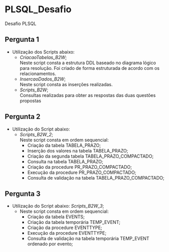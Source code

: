 # PLSQL_Desafio
Desafio PLSQL

## Pergunta 1
- Utilização dos Scripts abaixo:
  - *CriacaoTabelas_B2W*; <br/>
    Neste script consta a estrutura DDL baseado no diagrama lógico para resolução. Foi criado de forma estruturada de acordo com os relacionamentos.
  - *InsercaoDados_B2W*; <br/>
    Neste script consta as inserções realizadas.
  - *Scripts_B2W*; <br/>
    Consultas realizadas para obter as respostas das duas questões propostas
    
## Pergunta 2
  - Utilização do Script abaixo:
    - *Scripts_B2W_2*; <br/>
      Neste script consta em ordem sequencial:
        - Criação da tabela TABELA_PRAZO; 
        - Inserção dos valores na tabela TABELA_PRAZO;
        - Criação da segunda tabela TABELA_PRAZO_COMPACTADO;        
        - Consulta na tabela TABELA_PRAZO;
        - Criação da procedure PR_PRAZO_COMPACTADO;
        - Execução da procedure PR_PRAZO_COMPACTADO;
        - Consulta de validação na tabela TABELA_PRAZO_COMPACTADO;
## Pergunta 3
  - Utilização do Script abaixo:
    *Scripts_B2W_3*; <br/>
      - Neste script consta em ordem sequencial:
        - Criação da tabela EVENTS;
        - Criação da tabela temporária TEMP_EVENT;
        - Criação da procedure EVENTTYPE;
        - Execução da procedure EVENTTYPE;
        - Consulta de validação na tabela temporária TEMP_EVENT ordenado por evento;
